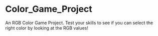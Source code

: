 # Color_Game_Project
An RGB Color Game Project. Test your skills to see if you can select the right color by looking at the RGB values!
